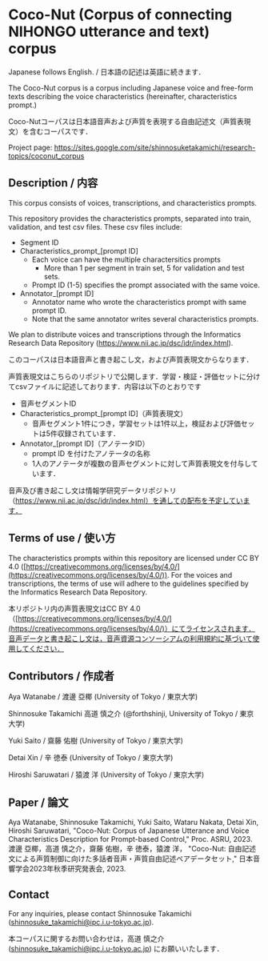 # Coco-Nut (Corpus of connecting NIHONGO utterance and text) corpus

Japanese follows English. / 日本語の記述は英語に続きます．

The Coco-Nut corpus is a corpus including Japanese voice and free-form texts describing the voice characteristics (hereinafter, characteristics prompt.)

Coco-Nutコーパスは日本語音声および声質を表現する自由記述文（声質表現文）を含むコーパスです．

Project page: https://sites.google.com/site/shinnosuketakamichi/research-topics/coconut_corpus

## Description / 内容

This corpus consists of voices, transcriptions, and characteristics prompts.

This repository provides the characteristics prompts, separated into train, validation, and test csv files. These csv files include:

* Segment ID
* Characteristics_prompt_[prompt ID]
  * Each voice can have the multiple charactersitics prompts
    * More than 1 per segment in train set, 5 for validation and test sets.
  * Prompt ID (1-5) specifies the prompt associated with the same voice.
* Annotator_[prompt ID]
  * Annotator name who wrote the characteristics prompt with same prompt ID.
  * Note that the same annotator writes several characteristics prompts.

We plan to distribute voices and transcriptions through the Informatics Research Data Repository (https://www.nii.ac.jp/dsc/idr/index.html).

このコーパスは日本語音声と書き起こし文，および声質表現文からなります．

声質表現文はこちらのリポジトリで公開します．学習・検証・評価セットに分けてcsvファイルに記述しております．内容は以下のとおりです

- 音声セグメントID
- Characteristics_prompt_[prompt ID]（声質表現文）
  - 音声セグメント1件につき，学習セットは1件以上，検証および評価セットは5件収録されています．
- Annotator_[prompt ID]（アノテータID）
  - prompt ID を付けたアノテータの名称
  - 1人のアノテータが複数の音声セグメントに対して声質表現文を付与しています．

音声及び書き起こし文は情報学研究データリポジトリ（https://www.nii.ac.jp/dsc/idr/index.html）を通しての配布を予定しています．

## Terms of use / 使い方

The characteristics prompts within this repository are licensed under CC BY 4.0 ([https://creativecommons.org/licenses/by/4.0/](https://creativecommons.org/licenses/by/4.0/)). For the voices and transcriptions, the terms of use will adhere to the guidelines specified by the Informatics Research Data Repository.

本リポジトリ内の声質表現文はCC BY 4.0（[https://creativecommons.org/licenses/by/4.0/](https://creativecommons.org/licenses/by/4.0/)）にてライセンスされます．音声データと書き起こし文は，音声資源コンソーシアムの利用規約に基づいて使用してください．

## Contributors / 作成者

Aya Watanabe / 渡邊 亞椰 (University of Tokyo / 東京大学)

Shinnosuke Takamichi 高道 慎之介 (@forthshinji, University of Tokyo / 東京大学)

Yuki Saito / 齋藤 佑樹 (University of Tokyo / 東京大学)

Detai Xin / 辛 徳泰 (University of Tokyo / 東京大学)

Hiroshi Saruwatari / 猿渡 洋 (University of Tokyo / 東京大学)

## Paper / 論文

Aya Watanabe, Shinnosuke Takamichi, Yuki Saito, Wataru Nakata, Detai Xin, Hiroshi Saruwatari,
"Coco-Nut: Corpus of Japanese Utterance and Voice Characteristics Description for Prompt-based Control,"
Proc. ASRU, 2023.
渡邊 亞椰，高道 慎之介，齋藤 佑樹，辛 徳泰，猿渡 洋，
"Coco-Nut: 自由記述文による声質制御に向けた多話者音声・声質自由記述ペアデータセット,"
日本音響学会2023年秋季研究発表会, 2023.

## Contact

For any inquiries, please contact Shinnosuke Takamichi (shinnosuke_takamichi@ipc.i.u-tokyo.ac.jp).

本コーパスに関するお問い合わせは，高道 慎之介 (shinnosuke_takamichi@ipc.i.u-tokyo.ac.jp) にお願いいたします．
